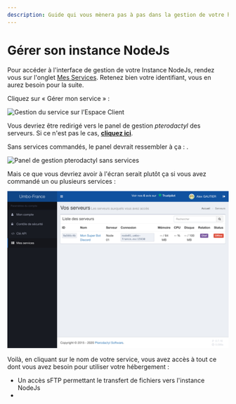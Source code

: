 ```yaml
---
description: Guide qui vous mènera pas à pas dans la gestion de votre hébergement NodeJs
---
```


# Gérer son instance NodeJs

Pour accéder à l'interface de gestion de votre Instance NodeJs, rendez vous sur l'onglet [Mes Services](https://umbo-france.eu/client/mes-services). Retenez bien votre identifiant, vous en aurez besoin pour la suite.

Cliquez sur « Gérer mon service » :

![Gestion du service sur l&#x2019;Espace Client](https://i.ibb.co/LN5pCQ3/A1-A01-FCC-3-AEA-45-A2-A610-2588-D4-E35-F61.jpg)

Vous devriez être redirigé vers le panel de gestion _pterodactyl_ des serveurs. Si ce n'est pas le cas, [**cliquez ici**](https://panel.umbo-france.eu).

Sans services commandés, le panel devrait ressembler à ça : .

![Panel de gestion pterodactyl sans services](https://i.ibb.co/Mkj8PnM/206-D127-C-1-B1-E-48-BF-A847-19259-E11687-F.jpg)

Mais ce que vous devriez avoir à l'écran serait plutôt ça si vous avez commandé un ou plusieurs services :

![Panel de gestion pterodactyl comportant un service](../.gitbook/assets/img_0677.jpeg)

Voilà, en cliquant sur le nom de votre service, vous avez accès à tout ce dont vous avez besoin pour utiliser votre hébergement :
* Un accès sFTP permettant le transfert de fichiers vers l'instance NodeJs
* 

